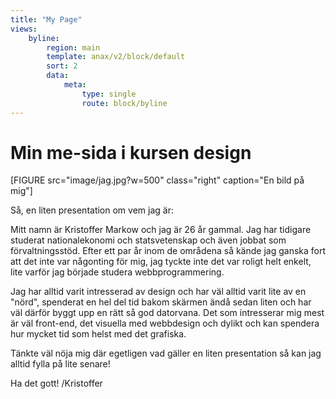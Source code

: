 ```yaml
---
title: "My Page"
views:
    byline:
        region: main
        template: anax/v2/block/default
        sort: 2
        data:
            meta:
                type: single
                route: block/byline
---
```

Min me-sida i kursen design
=========================

[FIGURE src="image/jag.jpg?w=500" class="right" caption="En bild på mig"]

Så, en liten presentation om vem jag är:

Mitt namn är Kristoffer Markow och jag är 26 år gammal. Jag har tidigare studerat nationalekonomi och statsvetenskap och även jobbat som förvaltningsstöd. Efter ett
par år inom de områdena så kände jag ganska fort att det inte var någonting för mig, jag tyckte inte det var roligt helt enkelt, lite varför jag började studera
webbprogrammering.

Jag har alltid varit intresserad av design och har väl alltid varit lite av en "nörd", spenderat en hel del tid bakom skärmen ändå sedan liten och har väl därför
byggt upp en rätt så god datorvana. Det som intresserar mig mest är väl front-end, det visuella med webbdesign och dylikt och kan spendera hur mycket tid som helst
med det grafiska.

Tänkte väl nöja mig där egetligen vad gäller en liten presentation så kan jag alltid fylla på lite senare!

Ha det gott!
/Kristoffer
